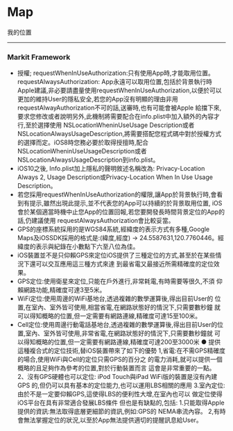 # Map
我的位置
***
### Markit Framework
* 授權; requestWhenInUseAuthorization:只有使用App時,才能取用位置。 requestAlwaysAuthorization: App永遠可以取用位置,包括於背景執行時 Apple建議,非必要請盡量使用requestWhenInUseAuthorization,以便於可以更加的維持User的隱私安全,若您的App沒有明顯的理由非用 requestAlwayAuthorization不可的話,送審時,也有可能會被Apple 給擋下來,要求您修改或者說明另外,此機制將需要配合在info.plist中加入額外的內容才行,至於選擇使用 NSLocationWheninUseUsage Description或者 NSLocationAlwaysUsageDescription,將需要搭配您程式碼中對於授權方式的選擇而定。iOS8時您務必要於取得授擅時,配合NSLocationWheninUseUsageDescription或者 NSLocationAlwaysUsageDescription到info.plist。
* iOS10之後, Info.plist加上隱私的聲明敘述名稱改為: Privacy-Location Always 2, Usage Description或Privacy-Location When In Use Usage Description。
* 若您採用requestWhenInUseAuthorization的權限,讓App於背景執行時,會看到有提示,雖然出現此提示,並不代表您的App可以持續的於背景取用位置, iOS會於某個適當時機中止您App的位置回報,若您要開發長時間背景定位的App的話,仍建議使用 requestAlwaysAuthorization會比較妥當。
* GPS的座標系統採用的是WGS84系統,經緯度的表示方式有多種,Google Maps及iOSSDK採用的格式是:(緯度,經度) → 24.5587631,120.7760446。經緯度的表示與紀錄在小數點下六至八位為佳。 
* iOS裝置並不是只仰賴GPS來定位iOS提供了三種定位的方式,甚至於在某些情況下還可以交互應用這三種方式來達 到最省電又最接近所需精確度的定位效果。
* GPS定位:使用衛星來定位,只能在戶外進行,非常耗電,有時需要等很久,不須 仰賴網路功能,精確度可達3至5米。
* WiFi定位:使用周邊的WiFi基地台,透過複雜的數學運算後,得出目前User的 位置,在室內、室外皆可使用,相當省電,在網路狀態好的情況下,只需要數秒鐘 就可以得知概略的位置,但一定需要有網路連線,精確度可達15至100米。
* Cell定位:使用周邊行動電話基地台,透過複雜的數學運算後,得出目前User的位置,室內、室外皆可使用,非常省電,在網路狀態好的情況下,只需要數秒鐘就 可以得知概略的位置,但一定需要有網路連線,精確度可達200至3000米 ● 提供這種複合式的定位技術,替iOS裝置帶來了如下的優勢 1,省電:在不需GPS精確度的場合,使用WiFi與Cell的定位只需GPS的百分之 的電力消耗,就可以提供一個概略的且足夠作為參考的位置,對於行動裝置而言 這會是非常重要的一點。 2、沒有GPS硬體也可以定位: iPod Touch與iPad WiFi版的裝置是沒有內建GPS 的,但仍可以具有基本的定位能力,也可以運用LBS相關的應用 3.室內定位:由於不是一定要仰賴GPS,這使得LBS的便利性大增,在室內也可以 做定位使得iOS平台在具有非常適合發展LBS條件 但也是有缺點的,包括: 1.只能取得Apple提供的資訊:無法取得底層更細節的資訊,例如:GPS的 NEMA串流內容。 2,有時會無法掌握定位的狀況,以至於App無法提供適切的提醒訊息給User。 
